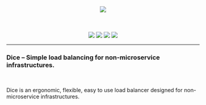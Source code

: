 <p align="center">
<br>
<br>   
<img src="https://sternentstehung.de/dice-black-100.png">
<br>
<br>
<br>
<br>
<img src="https://circleci.com/gh/dominikbraun/foodunit.svg?style=shield">
<img src="https://goreportcard.com/badge/github.com/dominikbraun/foodunit">
<img src="https://img.shields.io/github/v/release/dominikbraun/foodunit?sort=semver">
<img src="https://img.shields.io/github/license/dominikbraun/foodunit">
</p>

---

<h3>Dice &ndash; Simple load balancing for non-microservice infrastructures.</h3>
<br>

Dice is an ergonomic, flexible, easy to use load balancer designed for non-microservice infrastructures.
